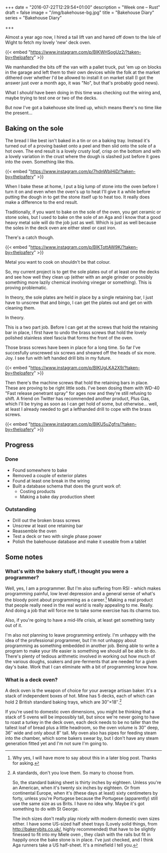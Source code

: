 +++
date = "2016-07-22T12:29:54+01:00"
description = "Week one – Rust"
draft = false
image = "/img/bakehouse-bg.jpg"
title = "Bakehouse Diary"
series = "Bakehouse Diary"

+++

Almost a year ago now, I hired a tail lift van and hared off down to the Isle
of Wight to fetch my lovely 'new' deck oven.

{{< embed "https://www.instagram.com/p/BIKWHSogUz2/?taken-by=theloafery" >}}

<!--more-->

We manhandled the bits off the van with a pallet truck, put 'em up on blocks
in the garage and left them to their own devices while the folk at the market
dithered over whether I'd be allowed to install it on market stall (I got the
answer just over a month ago, it was "No", but that's probably good news).

What I _should_ have been doing in this time was checking out the wiring and,
maybe trying to test one or two of the decks.

But now I've got a bakehouse site lined up, which means there's no time
like the present...

## Baking on the sole

The bread I like best isn't baked in a tin or on a baking tray. Instead it's
turned out of a proving basket onto a peel and then slid onto the sole of a
hot oven. The end result is a lovely crusty loaf, crisp on the bottom and with
a lovely variation in the crust where the dough is slashed just before it goes
into the oven. Something like this.

{{< embed "https://www.instagram.com/p/7hdnWbiHiD/?taken-by=theloafery" >}}

When I bake these at home, I put a big lump of stone into the oven before I
turn it on and even when the oven's up to heat I'll give it a while before
putting the dough in to get the stone itself up to heat too. It really does
make a difference to the end result.

Traditionally, if you want to bake on the sole of the oven, you get ceramic or
stone soles, but I used to bake on the sole of an Aga and I know that a good
heavy metal sole will do the job just as well. Which is just as well because
the soles in the deck oven are either steel or cast iron.

There's a catch though.

{{< embed "https://www.instagram.com/p/BIKTottAW9K/?taken-by=theloafery" >}}

Metal you want to cook on shouldn't be that colour.

So, my current project is to get the sole plates out of at least one the decks
and see how well they clean up (either with an angle grinder or possibly
something more lazily chemical involving vinegar or something). This is
proving problematic.

In theory, the sole plates are held in place by a single retaining bar, I just
have to unscrew that and bingo, I can get the plates out and get on with
cleaning them.

In theory.

This is a two part job. Before I can get at the screws that hold the retaining
bar in place, I first have to undo the brass screws that hold the lovely
polished stainless steel fascia that forms the front of the oven.

Those brass screws have been in place for a long time. So far I've succesfully
unscrewed six screws and sheared off the heads of six more. Joy. I see fun
with left handed drill bits in my future.

{{< embed "https://www.instagram.com/p/BIKUgLKA2X9/?taken-by=theloafery" >}}

Then there's the machine screws that hold the retaining bars in place. These are
proving to be right little sods. I've been dosing them with WD-40 "Fast
release penetrant spray" for ages now and they're still refusing to shift. A
friend on Twitter has recommended another product, Plus Gas, which I'll be
trying as soon as I can get hold of some, but otherwise... well, at least I
already needed to get a lefthanded drill to cope with the brass screws.

{{< embed "https://www.instagram.com/p/BIKU5uZgfrs/?taken-by=theloafery" >}}

## Progress

### Done

- Found somewhere to bake
- Removed a couple of exterior plates
- Found at least one break in the wiring
- Built a database schema that does the grunt work of:
  - Costing products
  - Making a bake day production sheet

### Outstanding

- Drill out the broken brass screws
- Unscrew at least one retaining bar
- Reassemble the oven
- Test a deck or two with single phase power
- Polish the bakehouse database and make it useable from a tablet

## Some notes

### What's with the bakery stuff, I thought you were a programmer?

Well, yes, I am a programmer. But I'm also suffering from RSI - which makes
programming painful, low level depression and a general sense of what's the
bloody point about programming as a career.[^1] Making a real product that
people really need in the real world is really appealing to me. Really. And
doing a job that will force me to take some exercise has its charms too.

Also, if you're going to have a mid-life crisis, at least get something tasty
out of it.

I'm also not planning to leave programming entirely. I'm unhappy with the idea
of the professional programmer, but I'm not unhappy about programming as
something embedded in another job. Being able to write a program to make your
life easier is something we should all be able to do. There's plenty of
tedious arithmetic involved in working out how much of the various doughs,
soakers and pre-ferments that are needed for a given day's bake. Work that I
can eliminate with a bit of programming know how.

### What is a deck oven?

A deck oven is the weapon of choice for your average artisan baker. It's a
stack of independent boxes of hot. Mine has 5 decks, each of which can hold 2
British standard baking trays, which are 30″×18″.[^2]

If you're used to domestic oven dimensions, you might be thinking that a stack
of 5 ovens will be impossibly tall, but since we're never going to have to
roast a turkey in the deck oven, each deck needs to be no taller than the
tallest loaf of bread plus a little headroom, so the oven volume is 30″ deep, 36″
wide and only about 8″ tall. My oven also has pipes for feeding steam into the
chamber, which some bakers swear by, but I don't have any steam generation
fitted yet and I'm not sure I'm going to.

[^1]: Why yes, I will have more to say about this in a later blog post. Thanks for asking.

[^2]: A standards, don't you love them. So many to choose from.

    So, the standard baking sheet is thirty inches by eighteen. Unless you're
    an American, when it's twenty six inches by eighteen. Or from continental
    Europe, when it's (these days at least) sixty centimeters by forty, unless
    you're Portugese because the Portugese (apparently) still use the same
    size as us Brits. I have no idea why. Maybe it's got something to do with
    St George.

    The inch sizes don't really play nicely with modern domestic oven sizes
    either. I have some US-sized half sheet trays (Lovely solid things, from
    <http://bakerybits.co.uk/>, highly recommended) that have to be slightly
    finessed to fit into my Miele oven , they clash with the rails but fit in
    happily once the bake stone is in place. I've just checked, and I think
    Aga runners take a US half-sheet. It's a minefield I tell you.
